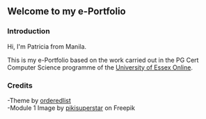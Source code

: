 ## Welcome to my e-Portfolio

### Introduction

Hi, I'm Patricia from Manila. 

This is my e-Portfolio based on the work carried out in the PG Cert Computer Science programme of the [University of Essex Online](https://online.essex.ac.uk/https://online.essex.ac.uk/).

### Credits

-Theme by [orderedlist](https://github.com/orderedlist/minimal)
<br>
-Module 1 Image by [pikisuperstar](https://www.freepik.com/free-vector/isometric-people-working-with-technology_5083803.htm#query=computer%20science&position=11&from_view=search&track=ais") on Freepik
